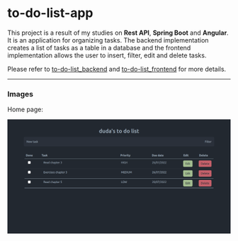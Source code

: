 # to-do-list-app

This project is a result of my studies on **Rest API**, **Spring Boot** and **Angular**. It is an application for organizing tasks. The backend implementation creates a list of tasks as a table in a database and the frontend implementation allows the user to insert, filter, edit and delete tasks.

Please refer to [to-do-list_backend](https://github.com/dudamirandaa/to-do-list-app/tree/main/to-do-list_backend) and [to-do-list_frontend](https://github.com/dudamirandaa/to-do-list-app/tree/main/to-do-list_frontend) for more details.

---

### Images

Home page:

![home](to-do-list_frontend/images/home.png)
